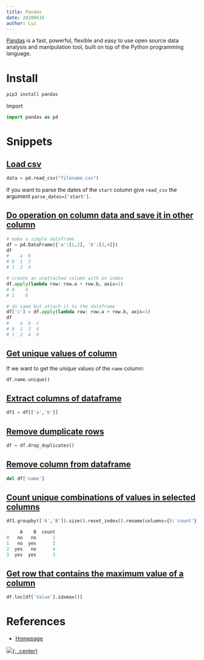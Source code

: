 ```yaml
---
title: Pandas
date: 20200616
author: Lyz
---
```


[Pandas](https://pandas.pydata.org/) is a fast, powerful, flexible and easy to
use open source data analysis and manipulation tool, built on top of the Python
programming language.

# Install

```bash
pip3 install pandas
```

Import

```python
import pandas as pd
```


# Snippets

## [Load csv](https://www.shanelynn.ie/python-pandas-read_csv-load-data-from-csv-files/)

```python
data = pd.read_csv("filename.csv")
```

If you want to parse the dates of the `start` column give `read_csv` the
argument `parse_dates=['start']`.

## [Do operation on column data and save it in other column](https://stackoverflow.com/questions/26886653/pandas-create-new-column-based-on-values-from-other-columns-apply-a-function-o)

```python
# make a simple dataframe
df = pd.DataFrame({'a':[1,2], 'b':[3,4]})
df
#    a  b
# 0  1  3
# 1  2  4

# create an unattached column with an index
df.apply(lambda row: row.a + row.b, axis=1)
# 0    4
# 1    6

# do same but attach it to the dataframe
df['c'] = df.apply(lambda row: row.a + row.b, axis=1)
df
#    a  b  c
# 0  1  3  4
# 1  2  4  6
```
## [Get unique values of column](https://chrisalbon.com/python/data_wrangling/pandas_list_unique_values_in_column/)

If we want to get the unique values of the `name` column:

```python
df.name.unique()
```

## [Extract columns of dataframe](https://stackoverflow.com/questions/11285613/selecting-multiple-columns-in-a-pandas-dataframe)
```python
df1 = df[['a','b']]
```
## [Remove dumplicate rows](https://jamesrledoux.com/code/drop_duplicates)

```python
df = df.drop_duplicates()
```

## [Remove column from dataframe](https://stackoverflow.com/questions/13411544/delete-column-from-pandas-dataframe)

```python
del df['name']
```

## [Count unique combinations of values in selected columns](https://stackoverflow.com/questions/35268817/unique-combinations-of-values-in-selected-columns-in-pandas-data-frame-and-count)

```python
df1.groupby(['A','B']).size().reset_index().rename(columns={0:'count'})

     A    B  count
0   no   no      1
1   no  yes      2
2  yes   no      4
3  yes  yes      3
```
## [Get row that contains the maximum value of a column](https://stackoverflow.com/questions/15741759/find-maximum-value-of-a-column-and-return-the-corresponding-row-values-using-pan)
```python
df.loc[df['Value'].idxmax()]
```

# References

* [Homepage](https://pandas.pydata.org/)

[![](not-by-ai.svg){: .center}](https://notbyai.fyi)
